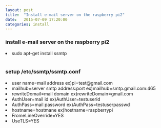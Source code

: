 ```yaml
---
layout: post
title:  "Install e-mail server on the raspberry pi2"
date:   2015-07-09 17:20:00
categories: install
---
```


<h3> install e-mail server on the raspberry pi2 </h3>

<li>sudo apt-get install ssmtp</li>

<br>

<h3> setup /etc/ssmtp/ssmtp.conf </h3>
<li>user name=mail address ex)pi=test@gmail.com</li>
<li>mailhub=server smtp address:port ex)mailhub=smtp.gmail.com:465</li>
<li>rewriteDomail=mail domain ex)rewriteDomain=gmail.com</li>
<li>AuthUser=mail id ex)AuthUser=testuserid</li>
<li>AuthPass=mail password ex)AuthPass=testuserpasswd</li>
<li>hostname=hostmane ex)hostname=raspberrypi</li>
<li>FromeLineOverride=YES</li>
<li>UseTLS=YES</li>

